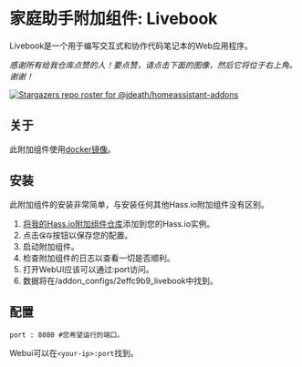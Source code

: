# 家庭助手附加组件: Livebook

Livebook是一个用于编写交互式和协作代码笔记本的Web应用程序。

_感谢所有给我仓库点赞的人！要点赞，请点击下面的图像，然后它将位于右上角。谢谢！_

[![Stargazers repo roster for @jdeath/homeassistant-addons](https://reporoster.com/stars/jdeath/homeassistant-addons)](https://github.com/jdeath/homeassistant-addons/stargazers)

## 关于

此附加组件使用[docker镜像](https://github.com/livebook-dev/livebook)。

## 安装

此附加组件的安装非常简单，与安装任何其他Hass.io附加组件没有区别。

1. [将我的Hass.io附加组件仓库][repository]添加到您的Hass.io实例。
1. 点击`保存`按钮以保存您的配置。
1. 启动附加组件。
1. 检查附加组件的日志以查看一切是否顺利。
1. 打开WebUI应该可以通过<your-ip>:port访问。
1. 数据将在/addon_configs/2effc9b9_livebook中找到。

## 配置

```
port : 8080 #您希望运行的端口。
```

Webui可以在`<your-ip>:port`找到。

[repository]: https://github.com/jdeath/homeassistant-addons
